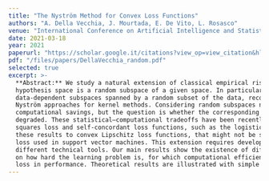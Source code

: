 ```yaml
---
title: "The Nyström Method for Convex Loss Functions"
authors: "A. Della Vecchia, J. Mourtada, E. De Vito, L. Rosasco"
venue: "International Conference on Artificial Intelligence and Statistics (AISTATS)"
date: 2021-03-18
year: 2021
paperurl: "https://scholar.google.it/citations?view_op=view_citation&hl=en&user=aaeUheEAAAAJ&citation_for_view=aaeUheEAAAAJ:u5HHmVD_uO8C"
pdf: "/files/papers/DellaVecchia_random.pdf"
selected: true
excerpt: >-
  **Abstract:** We study a natural extension of classical empirical risk minimization, where the
  hypothesis space is a random subspace of a given space. In particular, we consider possibly
  data-dependent subspaces spanned by a random subset of the data, recovering as a special case
  Nyström approaches for kernel methods. Considering random subspaces naturally leads to
  computational savings, but the question is whether the corresponding learning accuracy is
  degraded. These statistical–computational tradeoffs have been recently explored for the least
  squares loss and self-concordant loss functions, such as the logistic loss. Here, we extend
  these results to convex Lipschitz loss functions, that might not be smooth, such as the hinge
  loss used in support vector machines. This extension requires developing new proofs, using
  different technical tools. Our main results show the existence of different settings, depending
  on how hard the learning problem is, for which computational efficiency can be improved with no
  loss in performance. Theoretical results are illustrated with simple numerical experiments.
---
```

